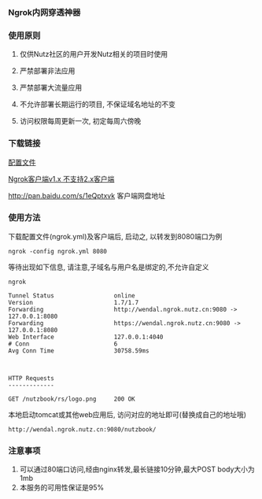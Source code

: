 ### Ngrok内网穿透神器

### 使用原则

1. 仅供Nutz社区的用户开发Nutz相关的项目时使用

2. 严禁部署非法应用

3. 严禁部署大流量应用

4. 不允许部署长期运行的项目, 不保证域名地址的不变

5. 访问权限每周更新一次, 初定每周六傍晚

### 下载链接

[配置文件](/ngrok/config/download)

[Ngrok客户端v1.x 不支持2.x客户端](https://ngrok.com/download/1)

http://pan.baidu.com/s/1eQptxvk 客户端网盘地址

### 使用方法

下载配置文件(ngrok.yml)及客户端后, 启动之, 以转发到8080端口为例

```
ngrok -config ngrok.yml 8080
```

等待出现如下信息, 请注意,子域名与用户名是绑定的,不允许自定义

```
ngrok

Tunnel Status                 online
Version                       1.7/1.7
Forwarding                    http://wendal.ngrok.nutz.cn:9080 -> 127.0.0.1:8080
Forwarding                    https://wendal.ngrok.nutz.cn:9080 -> 127.0.0.1:8080
Web Interface                 127.0.0.1:4040
# Conn                        6
Avg Conn Time                 30758.59ms



HTTP Requests
-------------

GET /nutzbook/rs/logo.png     200 OK
```

本地启动tomcat或其他web应用后, 访问对应的地址即可(替换成自己的地址哦)

```
http://wendal.ngrok.nutz.cn:9080/nutzbook/
```

### 注意事项

1. 可以通过80端口访问,经由nginx转发,最长链接10分钟,最大POST body大小为1mb
2. 本服务的可用性保证是95%
